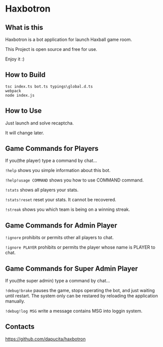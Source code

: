 # Haxbotron

## What is this
Haxbotron is a bot application for launch Haxball game room.

This Project is open source and free for use.

Enjoy it :)

## How to Build
```
tsc index.ts bot.ts typings\global.d.ts
webpack
node index.js
```

## How to Use
Just launch and solve recaptcha.

It will change later.

## Game Commands for Players
If you(the player) type a command by chat...

`!help` shows you simple information about this bot.

`!help!usage COMMAND` shows you how to use COMMAND command.

`!stats` shows all players your stats.

`!stats!reset` reset your stats. It cannot be recovered.

`!streak` shows you which team is being on a winning streak.

## Game Commands for Admin Player
`!ignore` prohibits or permits other all players to chat.

`!ignore PLAYER` prohibits or permits the player whose name is PLAYER to chat.

## Game Commands for Super Admin Player
If you(the super admin) type a command by chat...

`!debug!brake` pauses the game, stops operating the bot, and just waiting until restart. The system only can be restared by reloading the application manually.

`!debug!log MSG` write a message contains MSG into loggin system.



## Contacts
https://github.com/dapucita/haxbotron
